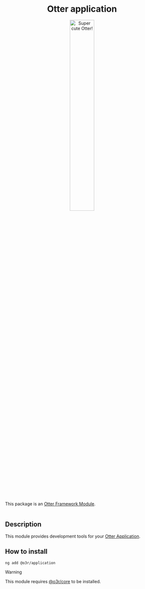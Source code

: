 <h1 align="center">Otter application</h1>
<p align="center">
  <img src="https://raw.githubusercontent.com/AmadeusITGroup/otter/main/assets/logo/otter.png" alt="Super cute Otter!" width="40%"/>
</p>

This package is an [Otter Framework Module](https://github.com/AmadeusITGroup/otter/tree/main/docs/core/MODULE.md).
<br />
<br />

## Description

This module provides development tools for your [Otter Application](https://github.com/AmadeusITGroup/otter).

## How to install

```shell
ng add @o3r/application
```

> [!WARNING]
> This module requires [@o3r/core](https://www.npmjs.com/package/@o3r/core) to be installed.
